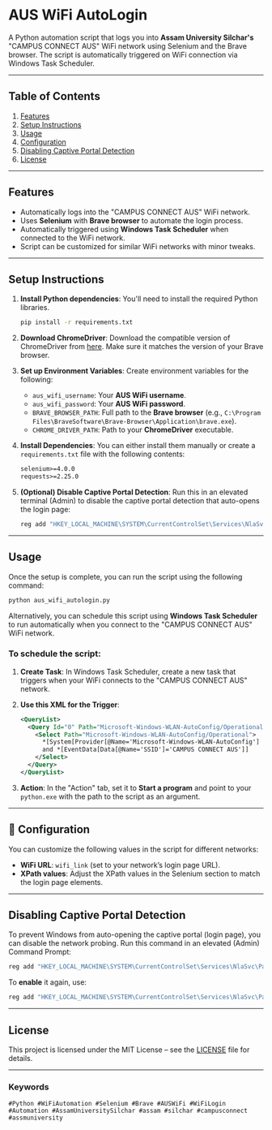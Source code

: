 
# AUS WiFi AutoLogin 

A Python automation script that logs you into **Assam University Silchar's** "CAMPUS CONNECT AUS" WiFi network using Selenium and the Brave browser. The script is automatically triggered on WiFi connection via Windows Task Scheduler.

---

##  **Table of Contents**
1. [Features](#-features)
2. [Setup Instructions](#-setup-instructions)
3. [Usage](#-usage)
4. [Configuration](#-configuration)
5. [Disabling Captive Portal Detection](#-disabling-captive-portal-detection)
6. [License](#-license)

---

##  **Features**
- Automatically logs into the "CAMPUS CONNECT AUS" WiFi network.
- Uses **Selenium** with **Brave browser** to automate the login process.
- Automatically triggered using **Windows Task Scheduler** when connected to the WiFi network.
- Script can be customized for similar WiFi networks with minor tweaks.

---

##  **Setup Instructions**

1. **Install Python dependencies**:
   You'll need to install the required Python libraries.
   ```bash
   pip install -r requirements.txt
   ```

2. **Download ChromeDriver**:
   Download the compatible version of ChromeDriver from [here](https://googlechromelabs.github.io/chrome-for-testing/). Make sure it matches the version of your Brave browser.

3. **Set up Environment Variables**:
   Create environment variables for the following:
   - `aus_wifi_username`: Your **AUS WiFi username**.
   - `aus_wifi_password`: Your **AUS WiFi password**.
   - `BRAVE_BROWSER_PATH`: Full path to the **Brave browser** (e.g., `C:\Program Files\BraveSoftware\Brave-Browser\Application\brave.exe`).
   - `CHROME_DRIVER_PATH`: Path to your **ChromeDriver** executable.

4. **Install Dependencies**:
   You can either install them manually or create a `requirements.txt` file with the following contents:
   ```txt
   selenium>=4.0.0
   requests>=2.25.0
   ```

5. **(Optional) Disable Captive Portal Detection**:
   Run this in an elevated terminal (Admin) to disable the captive portal detection that auto-opens the login page:
   ```bash
   reg add "HKEY_LOCAL_MACHINE\SYSTEM\CurrentControlSet\Services\NlaSvc\Parameters\Internet" /v EnableActiveProbing /t REG_DWORD /d 0 /f
   ```

---

##  **Usage**

Once the setup is complete, you can run the script using the following command:

```bash
python aus_wifi_autologin.py
```

Alternatively, you can schedule this script using **Windows Task Scheduler** to run automatically when you connect to the "CAMPUS CONNECT AUS" WiFi network. 

### To schedule the script:

1. **Create Task**:
   In Windows Task Scheduler, create a new task that triggers when your WiFi connects to the "CAMPUS CONNECT AUS" network.

2. **Use this XML for the Trigger**:
   ```xml
   <QueryList>
     <Query Id="0" Path="Microsoft-Windows-WLAN-AutoConfig/Operational">
       <Select Path="Microsoft-Windows-WLAN-AutoConfig/Operational">
         *[System[Provider[@Name='Microsoft-Windows-WLAN-AutoConfig'] and (EventID=8001)]]
         and *[EventData[Data[@Name='SSID']='CAMPUS CONNECT AUS']]
       </Select>
     </Query>
   </QueryList>
   ```

3. **Action**: In the "Action" tab, set it to **Start a program** and point to your `python.exe` with the path to the script as an argument.

---

## 🔧 **Configuration**

You can customize the following values in the script for different networks:

- **WiFi URL**: `wifi_link` (set to your network’s login page URL).
- **XPath values**: Adjust the XPath values in the Selenium section to match the login page elements.

---

## **Disabling Captive Portal Detection**

To prevent Windows from auto-opening the captive portal (login page), you can disable the network probing. Run this command in an elevated (Admin) Command Prompt:

```bash
reg add "HKEY_LOCAL_MACHINE\SYSTEM\CurrentControlSet\Services\NlaSvc\Parameters\Internet" /v EnableActiveProbing /t REG_DWORD /d 0 /f
```

To **enable** it again, use:

```bash
reg add "HKEY_LOCAL_MACHINE\SYSTEM\CurrentControlSet\Services\NlaSvc\Parameters\Internet" /v EnableActiveProbing /t REG_DWORD /d 1 /f
```

---

## **License**

This project is licensed under the MIT License – see the [LICENSE](LICENSE) file for details.

---

###  **Keywords**

`#Python #WiFiAutomation #Selenium #Brave #AUSWiFi #WiFiLogin #Automation #AssamUniversitySilchar #assam #silchar #campusconnect #assmuniversity`
